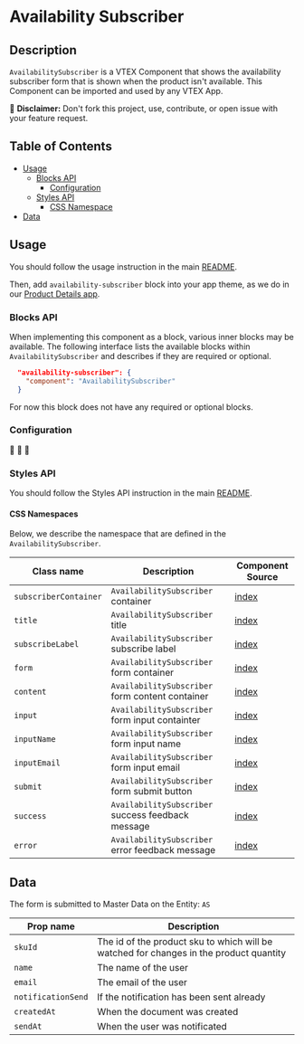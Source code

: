 # Availability Subscriber

## Description

`AvailabilitySubscriber` is a VTEX Component that shows the availability subscriber form that is shown when the product isn't available. This Component can be imported and used by any VTEX App.

:loudspeaker: **Disclaimer:** Don't fork this project, use, contribute, or open issue with your feature request.

## Table of Contents
- [Usage](#usage)
  - [Blocks API](#blocks-api)
    - [Configuration](#configuration)
  - [Styles API](#styles-api)
    - [CSS Namespace](#css-namespaces)
- [Data](#data)

## Usage

You should follow the usage instruction in the main [README](https://github.com/vtex-apps/store-components/blob/master/README.md#usage).

Then, add `availability-subscriber` block into your app theme, as we do in our [Product Details app](https://github.com/vtex-apps/product-details/blob/master/store/blocks.json). 

### Blocks API

When implementing this component as a block, various inner blocks may be available. The following interface lists the available blocks within `AvailabilitySubscriber` and describes if they are required or optional.

```json
  "availability-subscriber": {
    "component": "AvailabilitySubscriber"
  }
```

For now this block does not have any required or optional blocks.

### Configuration

:construction: :construction: :construction:

### Styles API

You should follow the Styles API instruction in the main [README](https://github.com/vtex-apps/store-components/blob/master/README.md#styles-api).

#### CSS Namespaces

Below, we describe the namespace that are defined in the `AvailabilitySubscriber`.

| Class name | Description | Component Source |
| ---------- | ----------- |----------------- |
| `subscriberContainer` | `AvailabilitySubscriber` container | [index](https://github.com/vtex-apps/store-components/blob/master/react/components/AvailabilitySubscriber/index.js) |
| `title` | `AvailabilitySubscriber` title | [index](https://github.com/vtex-apps/store-components/blob/master/react/components/AvailabilitySubscriber/index.js) |
| `subscribeLabel` | `AvailabilitySubscriber` subscribe label | [index](https://github.com/vtex-apps/store-components/blob/master/react/components/AvailabilitySubscriber/index.js) |
| `form` | `AvailabilitySubscriber` form container | [index](https://github.com/vtex-apps/store-components/blob/master/react/components/AvailabilitySubscriber/index.js) |
| `content` | `AvailabilitySubscriber` form content container | [index](https://github.com/vtex-apps/store-components/blob/master/react/components/AvailabilitySubscriber/index.js) |
| `input` | `AvailabilitySubscriber` form input containter | [index](https://github.com/vtex-apps/store-components/blob/master/react/components/AvailabilitySubscriber/index.js) |
| `inputName` | `AvailabilitySubscriber` form input name | [index](https://github.com/vtex-apps/store-components/blob/master/react/components/AvailabilitySubscriber/index.js) |
| `inputEmail` | `AvailabilitySubscriber` form input email | [index](https://github.com/vtex-apps/store-components/blob/master/react/components/AvailabilitySubscriber/index.js) |
| `submit` | `AvailabilitySubscriber` form submit button | [index](https://github.com/vtex-apps/store-components/blob/master/react/components/AvailabilitySubscriber/index.js) |
| `success` | `AvailabilitySubscriber` success feedback message | [index](https://github.com/vtex-apps/store-components/blob/master/react/components/AvailabilitySubscriber/index.js) |
| `error` | `AvailabilitySubscriber` error feedback message | [index](https://github.com/vtex-apps/store-components/blob/master/react/components/AvailabilitySubscriber/index.js) |

## Data

The form is submitted to Master Data on the Entity: `AS`

| Prop name          | Description                                                                            |
| ------------------ | -------------------------------------------------------------------------------------- |
| `skuId`            | The id of the product sku to which will be watched for changes in the product quantity |
| `name`             | The name of the user                                                                   |
| `email`            | The email of the user                                                                 |
| `notificationSend` | If the notification has been sent already                                              |
| `createdAt`        | When the document was created                                                          |
| `sendAt`           | When the user was notificated                                                          |
